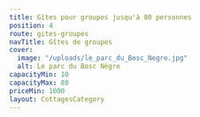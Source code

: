```yaml
---
title: Gîtes pour groupes jusqu'à 80 personnes
position: 4
route: gites-groupes
navTitle: Gîtes de groupes
cover:
  image: "/uploads/le_parc_du_Bosc_Negre.jpg"
  alt: Le parc du Bosc Nègre
capacityMin: 10
capacityMax: 80
priceMin: 1000
layout: CottagesCategory
---
```

